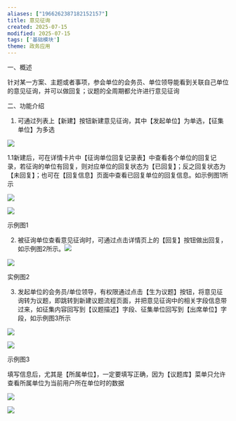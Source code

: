 ```yaml
---
aliases: ["1966262387182152157"]
title: 意见征询
created: 2025-07-15
modified: 2025-07-15
tags: ['基础模块']
theme: 政务应用
---
```


一、概述

针对某一方案、主题或者事项，参会单位的会务员、单位领导能看到关联自己单位的意见征询，并可以做回复；议题的全周期都允许进行意见征询

二、功能介绍

1. 可通过列表上【新建】按钮新建意见征询，其中【发起单位】为单选，【征集单位】为多选

![](078563ce5ba0c7b009b2539a294531ae.jpg)

1.1新建后，可在详情卡片中【征询单位回复记录表】中查看各个单位的回复记录，若征询的单位有回复，则对应单位的回复状态为【已回复】；反之回复状态为【未回复】；也可在【回复信息】页面中查看已回复单位的回复信息。如示例图1所示

![](1e6a9032a280f8955010d421184c4949.jpg)

![](c24579ae6bddea1d572723523464852e.jpg)

示例图1

2. 被征询单位查看意见征询时，可通过点击详情页上的【回复】按钮做出回复，如示例图2所示。![](39d8d51f05faaba9e8e5668b540965f5.jpg)

![](2ba08b82c592666897ca8a434ce2832e.jpg)

实例图2

3. 发起单位的会务员/单位领导，有权限通过点击【生为议题】按钮，将意见征询转为议题，即跳转到新建议题流程页面，并把意见征询中的相关字段信息带过来，如征集内容回写到【议题描述】字段、征集单位回写到【出席单位】字段，如示例图3所示

![](be68094cd23f160fc653ad0b4112515f.jpg)

![](8df83f8ed98247f4553d6fa6386cb8cc.jpg)

示例图3

填写信息后，尤其是【所属单位】，一定要填写正确，因为【议题库】菜单只允许查看所属单位为当前用户所在单位时的数据

![](eb30f32d62b018db09ec7e9bdeed0e84.jpg)

![](befe5ac1e7ec92b91ce7a2743c4954ad.jpg)
